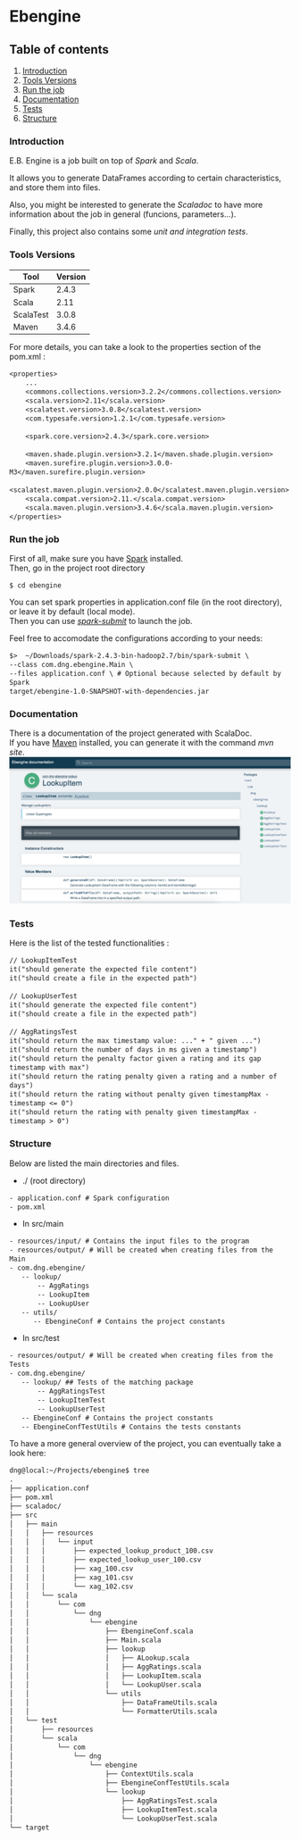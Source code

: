 # Ebengine

## Table of contents

1. [Introduction](#introduction)
2. [Tools Versions](#tools-versions)
3. [Run the job](#run-the-job)
4. [Documentation](#documentation)
5. [Tests](#tests)
6. [Structure](#structure)

### Introduction
E.B. Engine is a job built on top of *Spark* and *Scala*.

It allows you to generate DataFrames according to certain characteristics, and store them into files.<br />

Also, you might be interested to generate the *Scaladoc* to have more information about the job in general (funcions, parameters...).

Finally, this project also contains some *unit and integration tests*.

### Tools Versions
|  Tool | Version  |
|---|---|
|  Spark |  2.4.3 |
|  Scala |  2.11 |
|  ScalaTest |  3.0.8  |
|  Maven |  3.4.6     |

For more details, you can take a look to the properties section of the pom.xml :
```
<properties>
	...
	<commons.collections.version>3.2.2</commons.collections.version>
	<scala.version>2.11</scala.version>
	<scalatest.version>3.0.8</scalatest.version>
	<com.typesafe.version>1.2.1</com.typesafe.version>
	
	<spark.core.version>2.4.3</spark.core.version>
	
	<maven.shade.plugin.version>3.2.1</maven.shade.plugin.version>
	<maven.surefire.plugin.version>3.0.0-M3</maven.surefire.plugin.version>
	<scalatest.maven.plugin.version>2.0.0</scalatest.maven.plugin.version>
	<scala.compat.version>2.11.</scala.compat.version>
	<scala.maven.plugin.version>3.4.6</scala.maven.plugin.version>
</properties>
```
### Run the job
First of all, make sure you have [Spark](https://spark.apache.org/docs/latest/index.html) installed.<br />
Then, go in the project root directory
```
$ cd ebengine
```

You can set spark properties in application.conf file (in the root directory), or leave it by default (local mode).<br />
Then you can use [*spark-submit*](https://spark.apache.org/docs/latest/submitting-applications.html) to launch the job.<br />

Feel free to accomodate the configurations according to your needs:<br />
```
$>  ~/Downloads/spark-2.4.3-bin-hadoop2.7/bin/spark-submit \
--class com.dng.ebengine.Main \
--files application.conf \ # Optional because selected by default by Spark
target/ebengine-1.0-SNAPSHOT-with-dependencies.jar
```

### Documentation
There is a documentation of the project generated with ScalaDoc.<br />
If you have [Maven](https://maven.apache.org/plugins/maven-site-plugin/) installed, you can generate it with the command *mvn site*.
![alt text](./src/main/resources/img/Ebengine_documentation.png)

### Tests
Here is the list of the tested functionalities :
```
// LookupItemTest
it("should generate the expected file content")
it("should create a file in the expected path")

// LookupUserTest
it("should generate the expected file content")
it("should create a file in the expected path")

// AggRatingsTest
it("should return the max timestamp value: ..." + " given ...")
it("should return the number of days in ms given a timestamp")
it("should return the penalty factor given a rating and its gap timestamp with max")
it("should return the rating penalty given a rating and a number of days")
it("should return the rating without penalty given timestampMax - timestamp <= 0")
it("should return the rating with penalty given timestampMax - timestamp > 0")
```

### Structure
Below are listed the main directories and files.
- ./ (root directory)
```
- application.conf # Spark configuration
- pom.xml
```

- In src/main
```
- resources/input/ # Contains the input files to the program
- resources/output/ # Will be created when creating files from the Main
- com.dng.ebengine/
   -- lookup/
       -- AggRatings
       -- LookupItem
       -- LookupUser
   -- utils/
      -- EbengineConf # Contains the project constants
```
- In src/test
```
- resources/output/ # Will be created when creating files from the Tests
- com.dng.ebengine/
   -- lookup/ ## Tests of the matching package
       -- AggRatingsTest
       -- LookupItemTest
       -- LookupUserTest
   -- EbengineConf # Contains the project constants
   -- EbengineConfTestUtils # Contains the tests constants
```

To have a more general overview of the project, you can eventually take a look here:
```
dng@local:~/Projects/ebengine$ tree
.
├── application.conf
├── pom.xml
├── scaladoc/
├── src
│   ├── main 
│   │   ├── resources
│   │   │   └── input
│   │   │       ├── expected_lookup_product_100.csv
│   │   │       ├── expected_lookup_user_100.csv
│   │   │       ├── xag_100.csv
│   │   │       ├── xag_101.csv
│   │   │       └── xag_102.csv
│   │   └── scala
│   │       └── com
│   │           └── dng
│   │               └── ebengine
│   │                   ├── EbengineConf.scala
│   │                   ├── Main.scala
│   │                   ├── lookup 
│   │                   │   ├── ALookup.scala
│   │                   │   ├── AggRatings.scala
│   │                   │   ├── LookupItem.scala
│   │                   │   └── LookupUser.scala
│   │                   └── utils
│   │                       ├── DataFrameUtils.scala
│   │                       └── FormatterUtils.scala
│   └── test
│       ├── resources
│       └── scala
│           └── com
│               └── dng
│                   └── ebengine
│                       ├── ContextUtils.scala
│                       ├── EbengineConfTestUtils.scala
│                       └── lookup
│                           ├── AggRatingsTest.scala
│                           ├── LookupItemTest.scala
│                           └── LookupUserTest.scala
└── target
 ```
 


